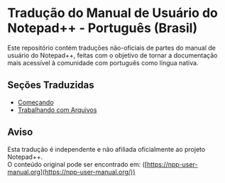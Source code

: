 # Tradução do Manual de Usuário do Notepad++ - Português (Brasil)

Este repositório contém traduções não-oficiais de partes do manual de usuário do Notepad++, feitas com o objetivo de tornar a documentação mais acessível à comunidade com português como língua nativa.

## Seções Traduzidas

- [Começando](começando.md)
- [Trabalhando com Arquivos](trabalhandoComArquivos.md)

## Aviso

Esta tradução é independente e não afiliada oficialmente ao projeto Notepad++.  
O conteúdo original pode ser encontrado em: ([https://npp-user-manual.org](https://npp-user-manual.org/))
